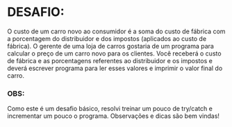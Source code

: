 # DESAFIO:

O custo de um carro novo ao consumidor é a soma do custo de fábrica com a porcentagem do distribuidor e dos impostos 
(aplicados ao custo de fábrica). O gerente de uma loja de carros gostaria de um programa para calcular o preço de um 
carro novo para os clientes. Você receberá o custo de fábrica e as porcentagens referentes ao distribuidor e os 
impostos e deverá escrever programa para ler esses valores e imprimir o valor final do carro.

### OBS:

Como este é um desafio básico, resolvi treinar um pouco de try/catch e incrementar um pouco o programa. Observações e
dicas são bem vindas!
